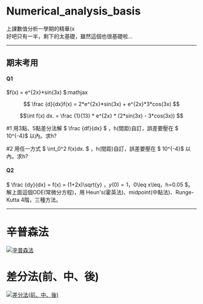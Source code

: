 # Numerical_analysis_basis
上課數值分析一學期的精華(x    
好吧只有一半，剩下的太基礎，雖然這個也很基礎啦...

----
## 期末考用
#### Q1

$f(x) = e^{2x}*sin(3x) $:mathjax    

$$ \frac {d}{dx}f(x) = 2*e^{2x}*sin(3x) + e^{2x}*3*cos(3x) $$    

$$\int f(x) dx. = \frac {1}{13} * e^{2x} * (2*sin(3x) - 3*cos(3x)) $$    

\#1
用3點、5點差分法解 $ \frac {df}{dx} $ ，h(間距)自訂，誤差要壓在 $ 10^{-4}$ 以內。求h?    

\#2
用任一方式 $ \int_0^2 f(x)dx. $ ，h(間距)自訂，誤差要壓在 $ 10^{-4}$ 以內。求h?    

#### Q2

$ \frac {dy}{dx} = f(x) = (1+2x)\sqrt{y} $，y(0) =1，$0\leq x\leq，h=0.05 $。    
解上面這個ODE(常微分方程)，用 Heun's(霍英法)、midpoint(中點法)、Runge-Kutta 4階，三種方法。    

----
# 辛普森法
[![辛普森法](http://img.youtube.com/vi/ve8Ld3xbFnM/0.jpg)](https://www.youtube.com/watch?v=ve8Ld3xbFnM)

# 差分法(前、中、後)
[![差分法(前、中、後)](http://img.youtube.com/vi/Jqa-aFE9-GI/0.jpg)](https://www.youtube.com/watch?v=Jqa-aFE9-GI)
